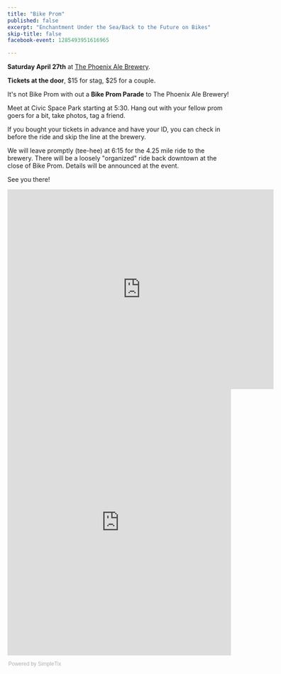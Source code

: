 ```yaml
---
title: "Bike Prom"
published: false
excerpt: "Enchantment Under the Sea/Back to the Future on Bikes"
skip-title: false
facebook-event: 1285493951616965

---
```


**Saturday April 27th** at [The Phoenix Ale Brewery](http://phoenixale.com/).

**Tickets at the door**, $15 for stag, $25 for a couple.

It's not Bike Prom with out a **Bike Prom Parade** to The Phoenix Ale Brewery!

Meet at Civic Space Park starting at 5:30. Hang out with your fellow prom goers for a bit, take photos, tag a friend.

If you bought your tickets in advance and have your ID, you can check in before the ride and skip the line at the brewery.

We will leave promptly (tee-hee) at 6:15 for the 4.25 mile ride to the brewery. There will be a loosely "organized" ride back downtown at the close of Bike Prom. Details will be announced at the event.

See you there!

<iframe src="https://www.google.com/maps/embed?pb=!1m18!1m12!1m3!1d3328.8446614661166!2d-112.07684008427248!3d33.45335338077314!2m3!1f0!2f0!3f0!3m2!1i1024!2i768!4f13.1!3m3!1m2!1s0x872b122320732fbb%3A0x814f5b589b3c3dd6!2sCivic+Space+Park!5e0!3m2!1sen!2sus!4v1523991188845" width="600" height="450" frameborder="0" style="border:0" allowfullscreen></iframe>

<div style="width:100%; text-align:left;">
<script>
    var is_safari = navigator.userAgent.indexOf('Safari') > -1;
    var is_chrome = navigator.userAgent.indexOf('Chrome') > -1;
    if ((is_chrome) && (is_safari)) {is_safari = false;}
    if (is_safari) {
        if (!document.cookie.match(/^(.*;)?\s*fixed\s*=\s*[^;]+(.*)?$/)) {
            document.cookie = 'fixed=fixed; expires=Tue, 19 Jan 2038 03:14:07 UTC; path=/';
            window.location.replace("https://embeds.simpletix.com/_safari_fix.html?ShowId=42854");
        }
    }
</script>
<iframe src="https://embeds.simpletix.com/?ShowId=42854" frameborder="0" height="600" width="100%" vspace="0" hspace="0" marginheight="5"
 marginwidth="5" scrolling="auto" allowtransparency="true"></iframe>
<div style="font-family:Helvetica, Arial; font-size:12px; padding:10px 0 5px; margin:2px; width:100%; text-align:left;" >
<a style="color: #ADB0B6; text-decoration: none;" target="_parent" href ='https://www.simpletix.com/?utm_source=embed&utm_medium=web&utm_campaign=embedwidget&utm_content=footer&a=logo'>Powered by SimpleTix</a>
</div>
</div>
